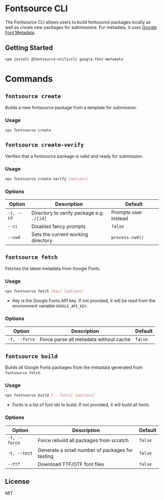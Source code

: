 # Fontsource CLI

The Fontsource CLI allows users to build fontsource packages locally as well as create new packages for submissions. For metadata, it uses [Google Font Metadata](https://github.com/fontsource/google-font-metadata).

## Getting Started

```bash
npm install @fontsource-utils/cli google-font-metadata
```

# Commands

## `fontsource create`

Builds a new fontsource package from a template for submission. 

### Usage

```bash
npx fontsource create
```

## `fontsource create-verify`

Verifies that a fontsource package is valid and ready for submission.

### Usage

```bash
npx fontsource create-verify [options]
```

### Options

| Option     | Description                               | Default              |
| ---------- | ----------------------------------------- | -------------------- |
| `-i, --id` | Directory to verify package e.g. `./[id]` | Prompts user instead |
| `--ci`     | Disables fancy prompts                    | `false`              |
| `--cwd`    | Sets the current working directory        | `process.cwd()`      |

## `fontsource fetch`

Fetches the latest metadata from Google Fonts.

### Usage

```bash
npx fontsource fetch [key] [options]
```

- Key is the Google Fonts API key. If not provided, it will be read from the environment variable `GOOGLE_API_KEY`.

### Options

| Option        | Description                            | Default |
| ------------- | -------------------------------------- | ------- |
| `-f, --force` | Force parse all metadata without cache | `false` |


## `fontsource build`

Builds all Google Fonts packages from the metadata generated from `fontsource fetch`.

### Usage

```bash
npx fontsource build [...fonts] [options]
```

- Fonts is a list of font ids to build. If not provided, it will build all fonts.

### Options

| Option        | Description                                     | Default |
| ------------- | ----------------------------------------------- | ------- |
| `-f, --force` | Force rebuild all packages from scratch         | `false` |
| `-t, --test`  | Generate a small number of packages for testing | `false` |
| `--ttf`       | Download TTF/OTF font files                     | `false` |

## License

MIT
